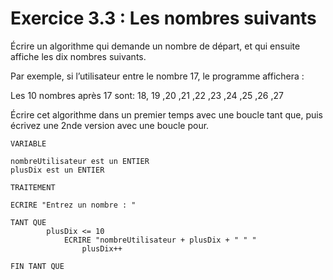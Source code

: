 # Exercice 3.3 : Les nombres suivants

Écrire un algorithme qui demande un nombre de départ, et qui ensuite affiche les dix nombres suivants.

Par exemple, si l’utilisateur entre le nombre 17, le programme affichera :

Les 10 nombres après 17 sont: 18, 19 ,20 ,21 ,22 ,23 ,24 ,25 ,26 ,27

Écrire cet algorithme dans un premier temps avec une boucle tant que, puis écrivez une 2nde version avec une boucle pour.

```
VARIABLE

nombreUtilisateur est un ENTIER
plusDix est un ENTIER

```


```
TRAITEMENT

ECRIRE "Entrez un nombre : "

TANT QUE
		plusDix <= 10
			ECRIRE "nombreUtilisateur + plusDix + " " "
				plusDix++	
				
FIN TANT QUE





```